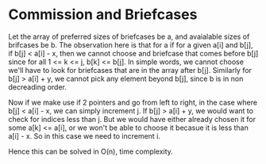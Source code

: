 # Commission and Briefcases

Let the array of preferred sizes of briefcases be a, and avaialable sizes of brifcases be b. The observation here is that for a if for a given a[i] and b[j], if b[j] < a[i] - x, then we cannot choose and briefcase that comes before b[j] since for all 1 <= k <= j, b[k] <= b[j]. In simple words, we cannot choose we'll have to look for briefcases that are in the array after b[j]. 
Similarly for b[j] > a[i] + y, we cannot pick any element beyond b[j], since b is in non decreading order. 

Now if we make use if 2 pointers and go from left to right, in the case where b[j] < a[i] - x, we can simply increment j. If 
b[j] > a[i] + y, we would want to check for indices less than j. But we would have either already chosen it for some a[k] <= a[i], 
or we won't be able to choose it becasue it is less than a[i] - x. So in this case we need to increment i. 

Hence this can be solved in O(n), time complexity.